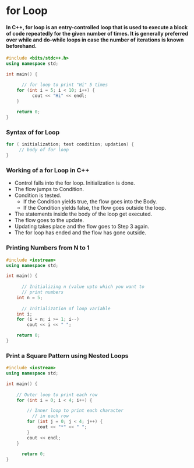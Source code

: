 # for Loop

#### In C++, for loop is an entry-controlled loop that is used to execute a block of code repeatedly for the given number of times. It is generally preferred over while and do-while loops in case the number of iterations is known beforehand.

```cpp
#include <bits/stdc++.h>
using namespace std;

int main() {

      // for loop to print "Hi" 5 times
    for (int i = 5; i < 10; i++) {
          cout << "Hi" << endl;
    }
  
    return 0;
}
```

### Syntax of for Loop
```cpp
for ( initialization; test condition; updation) { 
     // body of for loop
}
```


### Working of a for Loop in C++

- Control falls into the for loop. Initialization is done.
- The flow jumps to Condition.
- Condition is tested.
  - If the Condition yields true, the flow goes into the Body.
  - If the Condition yields false, the flow goes outside the loop.
- The statements inside the body of the loop get executed.
- The flow goes to the update.
- Updating takes place and the flow goes to Step 3 again.
- The for loop has ended and the flow has gone outside.

### Printing Numbers from N to 1
```cpp
#include <iostream>
using namespace std;

int main() {
    
      // Initializing n (value upto which you want to
      // print numbers
    int n = 5;
  
      // Initialization of loop variable
    int i;
    for (i = n; i >= 1; i--)
        cout << i << " ";

    return 0;
}
```


### Print a Square Pattern using Nested Loops
```cpp
#include <iostream>
using namespace std;

int main() {
      
    // Outer loop to print each row
    for (int i = 0; i < 4; i++) {

        // Inner loop to print each character
          // in each row
        for (int j = 0; j < 4; j++) {
            cout << "*" << " ";
        }
        cout << endl;
    }
  
      return 0;
}
```